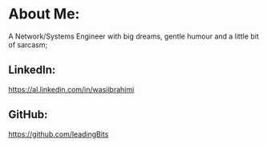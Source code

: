 # About Me: 
A Network/Systems Engineer with big dreams, gentle humour and a little bit of sarcasm;

## LinkedIn: 
https://al.linkedin.com/in/wasiibrahimi

## GitHub:
https://github.com/leadingBits

<!---
wasiibrahimi/wasiibrahimi is a ✨ special ✨ repository because its `README.md` (this file) appears on your GitHub profile.
You can click the Preview link to take a look at your changes.
--->
